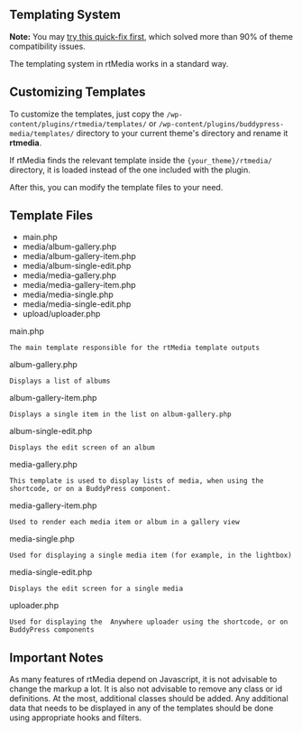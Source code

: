 ## Templating System

**Note:** You may [try this quick-fix first](./theme-media-tab.md), which solved more than 90% of theme compatibility issues.

The templating system in rtMedia works in a standard way.

## Customizing Templates

To customize the templates, just copy the `/wp-content/plugins/rtmedia/templates/` or `/wp-content/plugins/buddypress-media/templates/` directory to your current theme's directory and rename it **rtmedia**.

If rtMedia finds the relevant template inside the `{your_theme}/rtmedia/` directory, it is loaded instead of the one included with the plugin.

After this, you can modify the template files to your need.

## Template Files

  * main.php
  * media/album-gallery.php
  * media/album-gallery-item.php
  * media/album-single-edit.php
  * media/media-gallery.php
  * media/media-gallery-item.php
  * media/media-single.php
  * media/media-single-edit.php
  * upload/uploader.php


main.php

`The main template responsible for the rtMedia template outputs`

album-gallery.php

`Displays a list of albums`

album-gallery-item.php

`Displays a single item in the list on album-gallery.php`

album-single-edit.php

`Displays the edit screen of an album`

media-gallery.php

`This template is used to display lists of media, when using the shortcode, or on a BuddyPress component.`

media-gallery-item.php

`Used to render each media item or album in a gallery view`

media-single.php

`Used for displaying a single media item (for example, in the lightbox)`

media-single-edit.php

`Displays the edit screen for a single media`

uploader.php

`Used for displaying the  Anywhere uploader using the shortcode, or on BuddyPress components`

## Important Notes


As many features of rtMedia depend on Javascript, it is not advisable to change the markup a lot. It is also not advisable to remove any class or id definitions. At the most, additional classes should be added. Any additional data that needs to be displayed in any of the templates should be done using appropriate hooks and filters.
